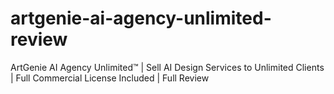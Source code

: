 # artgenie-ai-agency-unlimited-review
ArtGenie AI Agency Unlimited™ | Sell AI Design Services to Unlimited Clients | Full Commercial License Included | Full Review
